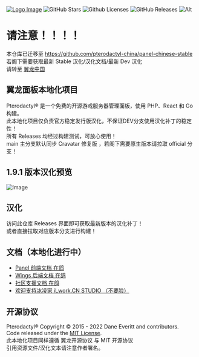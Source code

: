 [![Logo Image](https://s1.ax1x.com/2022/06/11/XgEqRP.png)](https://ilwork.cn)
![GitHub Stars](https://img.shields.io/github/stars/ilworkcn/pterodactyl-chinese-manual?style=for-the-badge)
![Github Licenses](https://img.shields.io/github/license/ilworkcn/pterodactyl-chinese-manual?style=for-the-badge&logo=appveyor)
![GitHub Releases](https://img.shields.io/github/v/release/ilworkcn/pterodactyl-chinese-manual.svg?style=for-the-badge&logo=appveyor)
![Alt](https://repobeats.axiom.co/api/embed/8c99aac5f0f0e2fba136dc5fff96a30d207c234e.svg "Repobeats analytics image")


# 请注意！！！！  
本仓库已迁移至 https://github.com/pterodactyl-china/panel-chinese-stable
若阁下需要获取最新 Stable 汉化/汉化文档/最新 Dev 汉化  
请转至 [翼龙中国](https://pterodactyl.top)


## 翼龙面板本地化项目
Pterodactyl® 是一个免费的开源游戏服务器管理面板，使用 PHP、React 和 Go 构建。  
此本地化项目仅负责官方稳定发行版汉化，不保证DEV分支使用汉化补丁的稳定性！  
所有 Releases 均经过构建测试，可放心使用！  
main 主分支默认同步 Cravatar 修复版 ，若阁下需要原生版本请拉取 official 分支！  
## 1.9.1 版本汉化预览  
![Image](https://s1.ax1x.com/2022/06/28/jZbYXd.jpg)  

## 汉化
访问此仓库 Releases 界面即可获取最新版本的汉化补丁！  
或者直接拉取对应版本分支进行构建！  

## 文档（本地化进行中）
* [Panel 前端文档 在鸽](https://pterodactyl.io/panel/1.0/getting_started.html)
* [Wings 后端文档 在鸽](https://pterodactyl.io/wings/1.0/installing.html)
* [社区支援文档 在鸽](https://pterodactyl.io/community/about.html)
* [欢迎支持冰凌家 iLwork.CN STUDIO （不要脸）](https://ilwork.cn)

## 开源协议
Pterodactyl® Copyright © 2015 - 2022 Dane Everitt and contributors.  
Code released under the [MIT License](./LICENSE.md).  
此本地化项目同样遵循 翼龙开源协议 与 MIT 开源协议   
引用资源文件/汉化文本请注意作者署名。  
